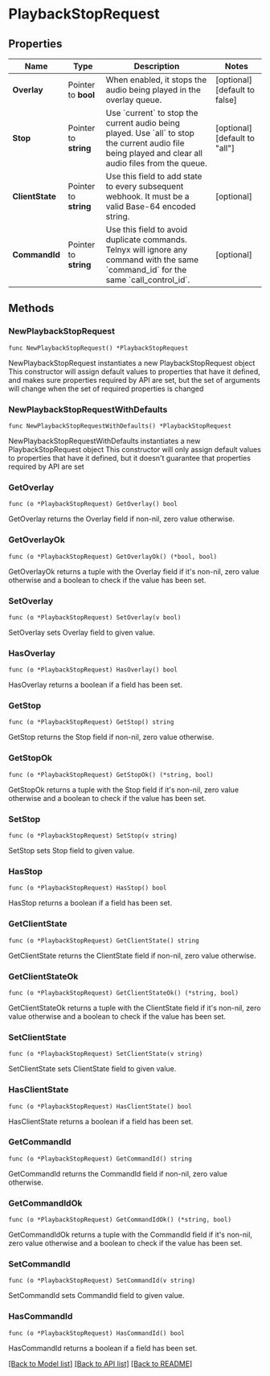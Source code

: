 # PlaybackStopRequest

## Properties

Name | Type | Description | Notes
------------ | ------------- | ------------- | -------------
**Overlay** | Pointer to **bool** | When enabled, it stops the audio being played in the overlay queue. | [optional] [default to false]
**Stop** | Pointer to **string** | Use &#x60;current&#x60; to stop the current audio being played. Use &#x60;all&#x60; to stop the current audio file being played and clear all audio files from the queue. | [optional] [default to "all"]
**ClientState** | Pointer to **string** | Use this field to add state to every subsequent webhook. It must be a valid Base-64 encoded string. | [optional] 
**CommandId** | Pointer to **string** | Use this field to avoid duplicate commands. Telnyx will ignore any command with the same &#x60;command_id&#x60; for the same &#x60;call_control_id&#x60;. | [optional] 

## Methods

### NewPlaybackStopRequest

`func NewPlaybackStopRequest() *PlaybackStopRequest`

NewPlaybackStopRequest instantiates a new PlaybackStopRequest object
This constructor will assign default values to properties that have it defined,
and makes sure properties required by API are set, but the set of arguments
will change when the set of required properties is changed

### NewPlaybackStopRequestWithDefaults

`func NewPlaybackStopRequestWithDefaults() *PlaybackStopRequest`

NewPlaybackStopRequestWithDefaults instantiates a new PlaybackStopRequest object
This constructor will only assign default values to properties that have it defined,
but it doesn't guarantee that properties required by API are set

### GetOverlay

`func (o *PlaybackStopRequest) GetOverlay() bool`

GetOverlay returns the Overlay field if non-nil, zero value otherwise.

### GetOverlayOk

`func (o *PlaybackStopRequest) GetOverlayOk() (*bool, bool)`

GetOverlayOk returns a tuple with the Overlay field if it's non-nil, zero value otherwise
and a boolean to check if the value has been set.

### SetOverlay

`func (o *PlaybackStopRequest) SetOverlay(v bool)`

SetOverlay sets Overlay field to given value.

### HasOverlay

`func (o *PlaybackStopRequest) HasOverlay() bool`

HasOverlay returns a boolean if a field has been set.

### GetStop

`func (o *PlaybackStopRequest) GetStop() string`

GetStop returns the Stop field if non-nil, zero value otherwise.

### GetStopOk

`func (o *PlaybackStopRequest) GetStopOk() (*string, bool)`

GetStopOk returns a tuple with the Stop field if it's non-nil, zero value otherwise
and a boolean to check if the value has been set.

### SetStop

`func (o *PlaybackStopRequest) SetStop(v string)`

SetStop sets Stop field to given value.

### HasStop

`func (o *PlaybackStopRequest) HasStop() bool`

HasStop returns a boolean if a field has been set.

### GetClientState

`func (o *PlaybackStopRequest) GetClientState() string`

GetClientState returns the ClientState field if non-nil, zero value otherwise.

### GetClientStateOk

`func (o *PlaybackStopRequest) GetClientStateOk() (*string, bool)`

GetClientStateOk returns a tuple with the ClientState field if it's non-nil, zero value otherwise
and a boolean to check if the value has been set.

### SetClientState

`func (o *PlaybackStopRequest) SetClientState(v string)`

SetClientState sets ClientState field to given value.

### HasClientState

`func (o *PlaybackStopRequest) HasClientState() bool`

HasClientState returns a boolean if a field has been set.

### GetCommandId

`func (o *PlaybackStopRequest) GetCommandId() string`

GetCommandId returns the CommandId field if non-nil, zero value otherwise.

### GetCommandIdOk

`func (o *PlaybackStopRequest) GetCommandIdOk() (*string, bool)`

GetCommandIdOk returns a tuple with the CommandId field if it's non-nil, zero value otherwise
and a boolean to check if the value has been set.

### SetCommandId

`func (o *PlaybackStopRequest) SetCommandId(v string)`

SetCommandId sets CommandId field to given value.

### HasCommandId

`func (o *PlaybackStopRequest) HasCommandId() bool`

HasCommandId returns a boolean if a field has been set.


[[Back to Model list]](../README.md#documentation-for-models) [[Back to API list]](../README.md#documentation-for-api-endpoints) [[Back to README]](../README.md)


